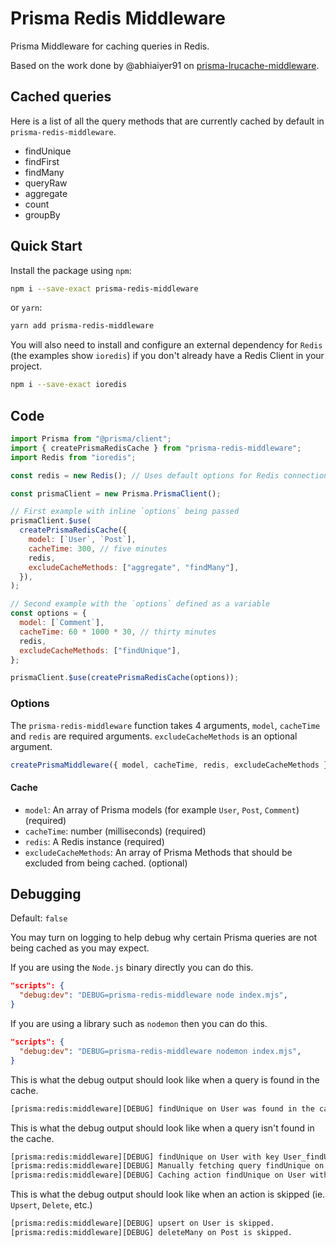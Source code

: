 # Prisma Redis Middleware

Prisma Middleware for caching queries in Redis.

Based on the work done by @abhiaiyer91 on
[prisma-lrucache-middleware](https://github.com/abhiaiyer91/prisma-lrucache-middleware).

## Cached queries

Here is a list of all the query methods that are currently cached by default in `prisma-redis-middleware`.

- findUnique
- findFirst
- findMany
- queryRaw
- aggregate
- count
- groupBy

## Quick Start

Install the package using `npm`:

```sh
npm i --save-exact prisma-redis-middleware
```

or `yarn`:

```sh
yarn add prisma-redis-middleware
```

You will also need to install and configure an external dependency for `Redis` (the examples show `ioredis`) if you
don't already have a Redis Client in your project.

```sh
npm i --save-exact ioredis
```

## Code

```mjs
import Prisma from "@prisma/client";
import { createPrismaRedisCache } from "prisma-redis-middleware";
import Redis from "ioredis";

const redis = new Redis(); // Uses default options for Redis connection

const prismaClient = new Prisma.PrismaClient();

// First example with inline `options` being passed
prismaClient.$use(
  createPrismaRedisCache({
    model: [`User`, `Post`],
    cacheTime: 300, // five minutes
    redis,
    excludeCacheMethods: ["aggregate", "findMany"],
  }),
);

// Second example with the `options` defined as a variable
const options = {
  model: [`Comment`],
  cacheTime: 60 * 1000 * 30, // thirty minutes
  redis,
  excludeCacheMethods: ["findUnique"],
};

prismaClient.$use(createPrismaRedisCache(options));
```

### Options

The `prisma-redis-middleware` function takes 4 arguments, `model`, `cacheTime` and `redis` are required arguments.
`excludeCacheMethods` is an optional argument.

```mjs
createPrismaMiddleware({ model, cacheTime, redis, excludeCacheMethods });
```

#### Cache

- `model`: An array of Prisma models (for example `User`, `Post`, `Comment`) (required)
- `cacheTime`: number (milliseconds) (required)
- `redis`: A Redis instance (required)
- `excludeCacheMethods`: An array of Prisma Methods that should be excluded from being cached. (optional)

## Debugging

Default: `false`

You may turn on logging to help debug why certain Prisma queries are not being cached as you may expect.

If you are using the `Node.js` binary directly you can do this.

```json
"scripts": {
  "debug:dev": "DEBUG=prisma-redis-middleware node index.mjs",
}
```

If you are using a library such as `nodemon` then you can do this.

```json
"scripts": {
  "debug:dev": "DEBUG=prisma-redis-middleware nodemon index.mjs",
}
```

This is what the debug output should look like when a query is found in the cache.

```sh
[prisma:redis:middleware][DEBUG] findUnique on User was found in the cache with key User_findUnique_{"where":{"id":1}}.
```

This is what the debug output should look like when a query isn't found in the cache.

```sh
[prisma:redis:middleware][DEBUG] findUnique on User with key User_findUnique_{"where":{"id":1}} was not found in the cache.
[prisma:redis:middleware][DEBUG] Manually fetching query findUnique on User from the Prisma database.
[prisma:redis:middleware][DEBUG] Caching action findUnique on User with key User_findUnique_{"where":{"id":1}}.
```

This is what the debug output should look like when an action is skipped (ie. `Upsert`, `Delete`, etc.)

```sh
[prisma:redis:middleware][DEBUG] upsert on User is skipped.
[prisma:redis:middleware][DEBUG] deleteMany on Post is skipped.
```
